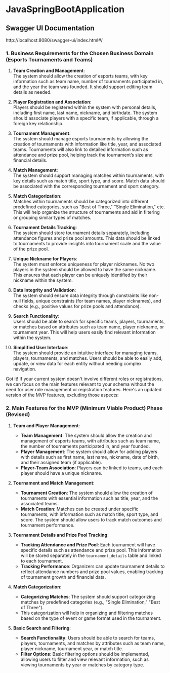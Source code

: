 # JavaSpringBootApplication

## Swagger UI Documentation 
http://localhost:8080/swagger-ui/index.html#/

### 1. **Business Requirements for the Chosen Business Domain (Esports Tournaments and Teams)**

1. **Team Creation and Management**:  
   The system should allow the creation of esports teams, with key information such as team name, number of tournaments participated in, and the year the team was founded. It should support editing team details as needed.

2. **Player Registration and Association**:  
   Players should be registered within the system with personal details, including first name, last name, nickname, and birthdate. The system should associate players with a specific team, if applicable, through a foreign key relationship.

3. **Tournament Management**:  
   The system should manage esports tournaments by allowing the creation of tournaments with information like title, year, and associated teams. Tournaments will also link to detailed information such as attendance and prize pool, helping track the tournament’s size and financial details.

4. **Match Management**:  
   The system should support managing matches within tournaments, with key details such as match title, sport type, and score. Match data should be associated with the corresponding tournament and sport category.

5. **Match Categorization**:  
   Matches within tournaments should be categorized into different predefined categories, such as "Best of Three," "Single Elimination," etc. This will help organize the structure of tournaments and aid in filtering or grouping similar types of matches.

6. **Tournament Details Tracking**:  
   The system should store tournament details separately, including attendance figures and prize pool amounts. This data should be linked to tournaments to provide insights into tournament scale and the value of the prize pool.

7. **Unique Nickname for Players**:  
   The system must enforce uniqueness for player nicknames. No two players in the system should be allowed to have the same nickname. This ensures that each player can be uniquely identified by their nickname within the system.

8. **Data Integrity and Validation**:  
   The system should ensure data integrity through constraints like non-null fields, unique constraints (for team names, player nicknames), and checks (e.g., positive values for prize pools and attendance).

9. **Search Functionality**:  
   Users should be able to search for specific teams, players, tournaments, or matches based on attributes such as team name, player nickname, or tournament year. This will help users easily find relevant information within the system.

10. **Simplified User Interface**:  
   The system should provide an intuitive interface for managing teams, players, tournaments, and matches. Users should be able to easily add, update, or view data for each entity without needing complex navigation.

Got it! If your current system doesn't involve different roles or registrations, we can focus on the main features relevant to your schema without the need for user role management or registration features. Here's an updated version of the MVP features, excluding those aspects:

### 2. **Main Features for the MVP (Minimum Viable Product) Phase (Revised)**

1. **Team and Player Management**:
   - **Team Management**: The system should allow the creation and management of esports teams, with attributes such as team name, the number of tournaments participated in, and year founded.
   - **Player Management**: The system should allow for adding players with details such as first name, last name, nickname, date of birth, and their assigned team (if applicable).
   - **Player-Team Association**: Players can be linked to teams, and each player should have a unique nickname.

2. **Tournament and Match Management**:
   - **Tournament Creation**: The system should allow the creation of tournaments with essential information such as title, year, and the associated teams.
   - **Match Creation**: Matches can be created under specific tournaments, with information such as match title, sport type, and score. The system should allow users to track match outcomes and tournament performance.

3. **Tournament Details and Prize Pool Tracking**:
   - **Tracking Attendance and Prize Pool**: Each tournament will have specific details such as attendance and prize pool. This information will be stored separately in the `tournament_details` table and linked to each tournament.
   - **Tracking Performance**: Organizers can update tournament details to reflect attendance numbers and prize pool values, enabling tracking of tournament growth and financial data.

4. **Match Categorization**:
   - **Categorizing Matches**: The system should support categorizing matches by predefined categories (e.g., "Single Elimination," "Best of Three"). 
   - This categorization will help in organizing and filtering matches based on the type of event or game format used in the tournament.

5. **Basic Search and Filtering**:
   - **Search Functionality**: Users should be able to search for teams, players, tournaments, and matches by attributes such as team name, player nickname, tournament year, or match title.
   - **Filter Options**: Basic filtering options should be implemented, allowing users to filter and view relevant information, such as viewing tournaments by year or matches by category type.
